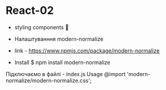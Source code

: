 # React-02
- styling components 📘

- Налаштуванння modern-normalize
- link - https://www.npmjs.com/package/modern-normalize 

- Install
$ npm install modern-normalize

Підключаємо в файлі - index.js
Usage
@import 'modern-normalize/modern-normalize.css';
